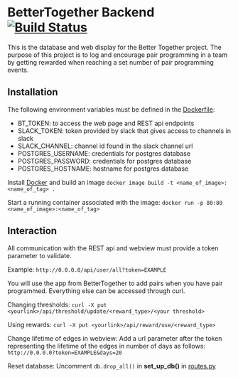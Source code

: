 
# BetterTogether Backend [![Build Status](https://travis-ci.org/Statoil/BetterTogetherBack-End.svg?branch=master)](https://travis-ci.org/Statoil/BetterTogetherBack-End)

This is the database and web display for the Better Together project.
The purpose of this project is to log and encourage pair programming in a team by
getting rewarded when reaching a set number of pair programming events.

## Installation

The following environment variables must be defined in the [Dockerfile](https://github.com/Statoil/BetterTogetherBack-End/blob/master/Dockerfile):
- BT_TOKEN: to access the web page and REST api endpoints
- SLACK_TOKEN: token provided by slack that gives access to channels in slack
- SLACK_CHANNEL: channel id found in the slack channel url
- POSTGRES_USERNAME: credentials for postgres database
- POSTGRES_PASSWORD: credentials for postgres database
- POSTGRES_HOSTNAME: hostname for postgres database

Install [Docker](https://docs.docker.com/install/#supported-platforms) and build an image
    ```docker image build -t <name_of_image>:<name_of_tag> .```

Start a running container associated with the image:
    ```docker run -p 80:80 <name_of_image>:<name_of_tag>```

## Interaction
All communication with the REST api and webview must provide a token parameter to validate.

Example:
    ```http://0.0.0.0/api/user/all?token=EXAMPLE```

You will use the app from BetterTogether to add pairs when you have pair programmed.
Everything else can be accessed through curl.

Changing thresholds:
    ```curl -X put <yourlink>/api/threshold/update/<reward_type>/<your threshold>```

Using rewards:
    ```curl -X put <yourlink>/api/reward/use/<reward_type>```

Change lifetime of edges in webview:
Add a url parameter after the token representing the lifetime of the edges in number of days as follows:
    ```http://0.0.0.0?token=EXAMPLE&days=20```

Reset database:
Uncomment ```db.drop_all()``` in **set_up_db()** in [routes.py](https://github.com/Statoil/BetterTogetherBack-End/blob/master/backend/DB/api/routes.py)
